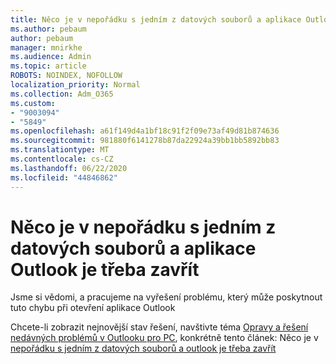 ```yaml
---
title: Něco je v nepořádku s jedním z datových souborů a aplikace Outlook je třeba zavřít
ms.author: pebaum
author: pebaum
manager: mnirkhe
ms.audience: Admin
ms.topic: article
ROBOTS: NOINDEX, NOFOLLOW
localization_priority: Normal
ms.collection: Adm_O365
ms.custom:
- "9003094"
- "5849"
ms.openlocfilehash: a61f149d4a1bf18c91f2f09e73af49d81b874636
ms.sourcegitcommit: 981880f6141278b87da22924a39bb1bb5892bb83
ms.translationtype: MT
ms.contentlocale: cs-CZ
ms.lasthandoff: 06/22/2020
ms.locfileid: "44846862"
---
```

# <a name="something-is-wrong-with-one-of-your-data-files-and-outlook-needs-to-close"></a>Něco je v nepořádku s jedním z datových souborů a aplikace Outlook je třeba zavřít

Jsme si vědomi, a pracujeme na vyřešení problému, který může poskytnout tuto chybu při otevření aplikace Outlook

Chcete-li zobrazit nejnovější stav řešení, navštivte téma [Opravy a řešení nedávných problémů v Outlooku pro PC](https://support.microsoft.com/office/ecf61305-f84f-4e13-bb73-95a214ac1230), konkrétně tento článek: Něco je v [nepořádku s jedním z datových souborů a outlook je třeba zavřít](https://support.microsoft.com/office/a3b59934-2446-4f2a-bd25-58f88188b9b2)
